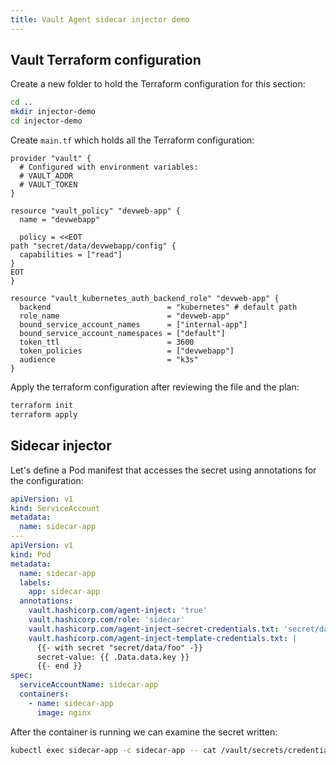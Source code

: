```yaml
---
title: Vault Agent sidecar injector demo
---
```


## Vault Terraform configuration

Create a new folder to hold the Terraform configuration for this section:

```bash
cd ..
mkdir injector-demo
cd injector-demo
```

Create `main.tf` which holds all the Terraform configuration:

```hcl title="main.tf"
provider "vault" {
  # Configured with environment variables:
  # VAULT_ADDR
  # VAULT_TOKEN
}

resource "vault_policy" "devweb-app" {
  name = "devwebapp"

  policy = <<EOT
path "secret/data/devwebapp/config" {
  capabilities = ["read"]
}
EOT
}

resource "vault_kubernetes_auth_backend_role" "devweb-app" {
  backend                          = "kubernetes" # default path
  role_name                        = "devweb-app"
  bound_service_account_names      = ["internal-app"]
  bound_service_account_namespaces = ["default"]
  token_ttl                        = 3600
  token_policies                   = ["devwebapp"]
  audience                         = "k3s"
}
```

Apply the terraform configuration after reviewing the file and the plan:

```bash
terraform init
terraform apply
```

## Sidecar injector

Let's define a Pod manifest that accesses the secret using annotations for the configuration:

```yaml title="sidecar-demo.yaml"
apiVersion: v1
kind: ServiceAccount
metadata:
  name: sidecar-app
---
apiVersion: v1
kind: Pod
metadata:
  name: sidecar-app
  labels:
    app: sidecar-app
  annotations:
    vault.hashicorp.com/agent-inject: 'true'
    vault.hashicorp.com/role: 'sidecar'
    vault.hashicorp.com/agent-inject-secret-credentials.txt: 'secret/data/foo'
    vault.hashicorp.com/agent-inject-template-credentials.txt: |
      {{- with secret "secret/data/foo" -}}
      secret-value: {{ .Data.data.key }}
      {{- end }}
spec:
  serviceAccountName: sidecar-app
  containers:
    - name: sidecar-app
      image: nginx
```

After the container is running we can examine the secret written:

```bash
kubectl exec sidecar-app -c sidecar-app -- cat /vault/secrets/credentials.txt
```


